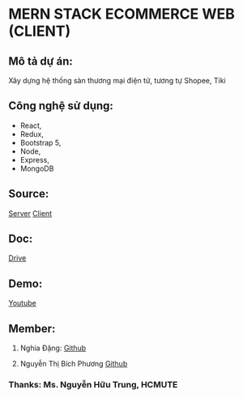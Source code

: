 # MERN STACK ECOMMERCE WEB (CLIENT)

## Mô tả dự án:
Xây dựng hệ thống sàn thương mại điện tử, tương tự Shopee, Tiki

## Công nghệ sử dụng: 
- React,
- Redux,
- Bootstrap 5,
- Node,
- Express,
- MongoDB

## Source:
[Server](https://github.com/langde666/gooddeal)
[Client](https://github.com/langde666/gooddeal_front)

## Doc:
[Drive](https://drive.google.com/drive/folders/116zdlRDduq4NhTKdxk4soLIXoRWTy92R)

## Demo:
[Youtube](https://www.youtube.com/watch?v=g10YjESD9j8&list=PLMRUYp6BdUWFJJLmRJcxZQ_iavZdspohu&index=1)

## Member:
1. Nghia Đặng:
[Github](https://github.com/langde666)

2. Nguyễn Thị Bích Phương
[Github](https://github.com/BichPhuong123)

### Thanks: Ms. Nguyễn Hữu Trung, HCMUTE
